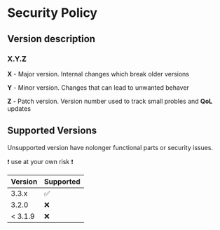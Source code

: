 # Security Policy

## Version description

### X.Y.Z

**X** - Major version. Internal changes which break older versions

**Y** - Minor version. Changes that can lead to unwanted behaver

**Z** - Patch version. Version number used to track small probles and **QoL** updates

## Supported Versions

Unsupported version have nolonger functional parts or security issues.

:exclamation: use at your own risk :exclamation:

| Version | Supported          |
| ------- | ------------------ |
| 3.3.x   | :white_check_mark: |
| 3.2.0   | :x:                |
| < 3.1.9 | :x:                |

